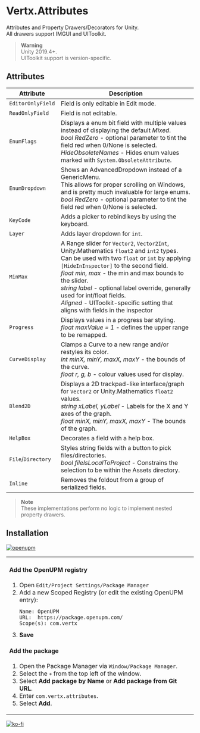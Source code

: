 # Vertx.Attributes
Attributes and Property Drawers/Decorators for Unity.  
All drawers support IMGUI and UIToolkit.

> **Warning**  
> Unity 2019.4+.  
> UIToolkit support is version-specific.


## Attributes

| Attribute          | Description                                                                                                                                                                                                                                                                                                                                                                                                                  |
|--------------------|------------------------------------------------------------------------------------------------------------------------------------------------------------------------------------------------------------------------------------------------------------------------------------------------------------------------------------------------------------------------------------------------------------------------------|
| `EditorOnlyField`  | Field is only editable in Edit mode.                                                                                                                                                                                                                                                                                                                                                                                         |
| `ReadOnlyField`    | Field is not editable.                                                                                                                                                                                                                                                                                                                                                                                                       |
| `EnumFlags`        | Displays a enum bit field with multiple values instead of displaying the default *Mixed*.<br/>*bool RedZero* - optional parameter to tint the field red when 0/None is selected.<br/>*HideObsoleteNames* - Hides enum values marked with `System.ObsoleteAttribute`.                                                                                                                                                         |
| `EnumDropdown`     | Shows an AdvancedDropdown instead of a GenericMenu.<br/>This allows for proper scrolling on Windows, and is pretty much invaluable for large enums.<br/>*bool RedZero* - optional parameter to tint the field red when 0/None is selected.                                                                                                                                                                                   |
| `KeyCode`          | Adds a picker to rebind keys by using the keyboard.                                                                                                                                                                                                                                                                                                                                                                          |
| `Layer`            | Adds layer dropdown for `int`.                                                                                                                                                                                                                                                                                                                                                                                               |
| `MinMax`           | A Range slider for `Vector2`, `Vector2Int`, Unity.Mathematics `float2` and `int2` types.<br/>Can be used with two `float` or `int` by applying `[HideInInspector]` to the second field.<br/>*float min, max* - the min and max bounds to the slider.<br/>*string label* - optional label override, generally used for int/float fields.<br/>*Aligned* -  UIToolkit-specific setting that aligns with fields in the inspector | 
| `Progress`         | Displays values in a progress bar styling.<br/>*float maxValue = 1* - defines the upper range to be remapped.                                                                                                                                                                                                                                                                                                                | 
| `CurveDisplay`     | Clamps a Curve to a new range and/or restyles its color.<br/>*int minX, minY, maxX, maxY* - the bounds of the curve.<br/>*float r, g, b* - colour values used for display.                                                                                                                                                                                                                                                   | 
| `Blend2D`          | Displays a 2D trackpad-like interface/graph for `Vector2` or Unity.Mathematics `float2` values.<br/>*string xLabel, yLabel* - Labels for the X and Y axes of the graph.<br/>*float minX, minY, maxX, maxY* - The bounds of the graph.                                                                                                                                                                                        |
| `HelpBox`          | Decorates a field with a help box.                                                                                                                                                                                                                                                                                                                                                                                           |
| `File`/`Directory` | Styles string fields with a button to pick files/directories.<br/>*bool fileIsLocalToProject* - Constrains the selection to be within the Assets directory.                                                                                                                                                                                                                                                                  |
| `Inline`           | Removes the foldout from a group of serialized fields.                                                                                                                                                                                                                                                                                                                                                                       |

> **Note**  
> These implementations perform no logic to implement nested property drawers.

## Installation
[![openupm](https://img.shields.io/npm/v/com.vertx.attributes?label=openupm&registry_uri=https://package.openupm.com)](https://openupm.com/packages/com.vertx.debugging/)

<table><tr><td>

#### Add the OpenUPM registry
1. Open `Edit/Project Settings/Package Manager`
1. Add a new Scoped Registry (or edit the existing OpenUPM entry):
   ```
   Name: OpenUPM
   URL:  https://package.openupm.com/
   Scope(s): com.vertx
   ```
1. **Save**

#### Add the package
1. Open the Package Manager via `Window/Package Manager`.
1. Select the <kbd>+</kbd> from the top left of the window.
1. Select **Add package by Name** or **Add package from Git URL**.
1. Enter `com.vertx.attributes`.
1. Select **Add**.

</td></tr></table>

[![ko-fi](https://ko-fi.com/img/githubbutton_sm.svg)](https://ko-fi.com/Z8Z42ZYHB)

